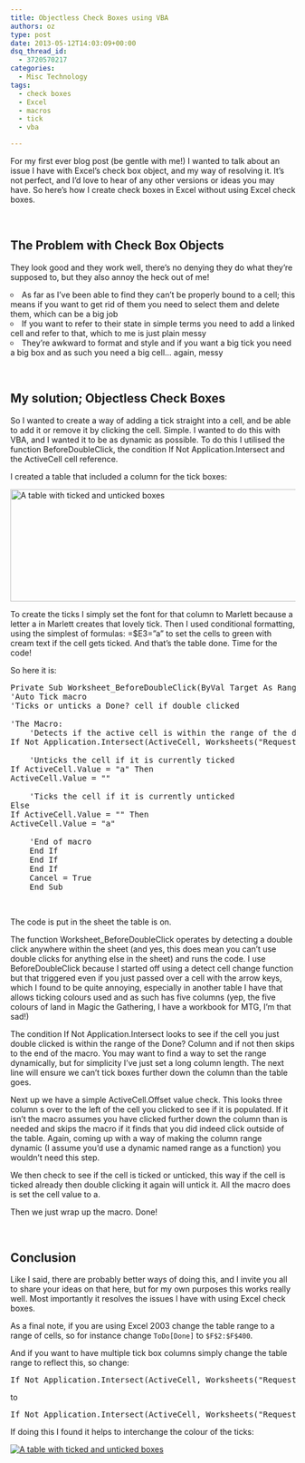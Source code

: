 ```yaml
---
title: Objectless Check Boxes using VBA
authors: oz
type: post
date: 2013-05-12T14:03:09+00:00
dsq_thread_id:
  - 3720570217
categories:
  - Misc Technology
tags:
  - check boxes
  - Excel
  - macros
  - tick
  - vba

---
```

For my first ever blog post (be gentle with me!) I wanted to talk about an issue I have with Excel’s check box object, and my way of resolving it. It’s not perfect, and I’d love to hear of any other versions or ideas you may have. So here&#8217;s how I create check boxes in Excel without using Excel check boxes.

&nbsp;

## The Problem with Check Box Objects

They look good and they work well, there’s no denying they do what they’re supposed to, but they also annoy the heck out of me!

<li style="list-style-type: circle;">
  As far as I’ve been able to find they can’t be properly bound to a cell; this means if you want to get rid of them you need to select them and delete them, which can be a big job
</li>
<li style="list-style-type: circle;">
  If you want to refer to their state in simple terms you need to add a linked cell and refer to that, which to me is just plain messy
</li>
<li style="list-style-type: circle;">
  They’re awkward to format and style and if you want a big tick you need a big box and as such you need a big cell… again, messy
</li>

&nbsp;

<span style="color: #99cc00;"><!--more--></span>

## My solution; Objectless Check Boxes

So I wanted to create a way of adding a tick straight into a cell, and be able to add it or remove it by clicking the cell. Simple. I wanted to do this with VBA, and I wanted it to be as dynamic as possible. To do this I utilised the function BeforeDoubleClick, the condition If Not Application.Intersect and the ActiveCell cell reference.

I created a table that included a column for the tick boxes:

[<img class="size-full wp-image-1061 aligncenter" title=" The table in action!" alt="A table with ticked and unticked boxes" src="../img/Table-Image_zrre67_gbdy4v.png" width="525" height="198" />][1]

To create the ticks I simply set the font for that column to Marlett because a letter a in Marlett creates that lovely tick. Then I used conditional formatting, using the simplest of formulas: =$E3=”a” to set the cells to green with cream text if the cell gets ticked. And that’s the table done. Time for the code!

So here it is:

<pre lang="vb" line="1">Private Sub Worksheet_BeforeDoubleClick(ByVal Target As Range, Cancel As Boolean)
'Auto Tick macro
'Ticks or unticks a Done? cell if double clicked

'The Macro:
    'Detects if the active cell is within the range of the desired columns and only continues if it is
If Not Application.Intersect(ActiveCell, Worksheets("Requests").Range("RequestData[Done]")) Is Nothing Then

    'Unticks the cell if it is currently ticked
If ActiveCell.Value = "a" Then
ActiveCell.Value = ""

    'Ticks the cell if it is currently unticked
Else
If ActiveCell.Value = "" Then
ActiveCell.Value = "a"

    'End of macro
    End If
    End If
    End If
    Cancel = True
    End Sub</pre>

&nbsp;

The code is put in the sheet the table is on.

The function Worksheet_BeforeDoubleClick operates by detecting a double click anywhere within the sheet (and yes, this does mean you can’t use double clicks for anything else in the sheet) and runs the code. I use BeforeDoubleClick because I started off using a detect cell change function but that triggered even if you just passed over a cell with the arrow keys, which I found to be quite annoying, especially in another table I have that allows ticking colours used and as such has five columns (yep, the five colours of land in Magic the Gathering, I have a workbook for MTG, I’m that sad!)

The condition If Not Application.Intersect looks to see if the cell you just double clicked is within the range of the Done? Column and if not then skips to the end of the macro. You may want to find a way to set the range dynamically, but for simplicity I’ve just set a long column length. The next line will ensure we can’t tick boxes further down the column than the table goes.

Next up we have a simple ActiveCell.Offset value check. This looks three column s over to the left of the cell you clicked to see if it is populated. If it isn’t the macro assumes you have clicked further down the column than is needed and skips the macro if it finds that you did indeed click outside of the table. Again, coming up with a way of making the column range dynamic (I assume you’d use a dynamic named range as a function) you wouldn’t need this step.

We then check to see if the cell is ticked or unticked, this way if the cell is ticked already then double clicking it again will untick it. All the macro does is set the cell value to a.

Then we just wrap up the macro. Done!

&nbsp;

## Conclusion

Like I said, there are probably better ways of doing this, and I invite you all to share your ideas on that here, but for my own purposes this works really well. Most importantly it resolves the issues I have with using Excel check boxes.

As a final note, if you are using Excel 2003 change the table range to a range of cells, so for instance change `ToDo[Done]` to `$F$2:$F$400`.

And if you want to have multiple tick box columns simply change the table range to reflect this, so change:

<pre lang="vb" line="1">If Not Application.Intersect(ActiveCell, Worksheets("Requests").Range("RequestData[Done]")) Is Nothing Then</pre>

to

<pre lang="vb" line="1">If Not Application.Intersect(ActiveCell, Worksheets("Requests").Range("RequestData[Started]:RequestData[Done]")) Is Nothing Then</pre>

If doing this I found it helps to interchange the colour of the ticks:

[<img class="size-full wp-image-1061 aligncenter" title=" The table in action!" alt="A table with ticked and unticked boxes" src="../img/Table-Image_zrre67_gbdy4v.png" />][1]

&nbsp;

&nbsp;

 [1]: ../img/Table-Image_zrre67_gbdy4v.png